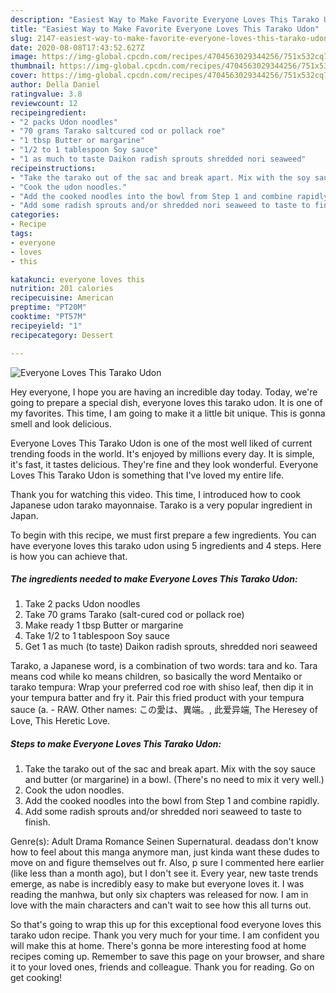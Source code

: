 ```yaml
---
description: "Easiest Way to Make Favorite Everyone Loves This Tarako Udon"
title: "Easiest Way to Make Favorite Everyone Loves This Tarako Udon"
slug: 2147-easiest-way-to-make-favorite-everyone-loves-this-tarako-udon
date: 2020-08-08T17:43:52.627Z
image: https://img-global.cpcdn.com/recipes/4704563029344256/751x532cq70/everyone-loves-this-tarako-udon-recipe-main-photo.jpg
thumbnail: https://img-global.cpcdn.com/recipes/4704563029344256/751x532cq70/everyone-loves-this-tarako-udon-recipe-main-photo.jpg
cover: https://img-global.cpcdn.com/recipes/4704563029344256/751x532cq70/everyone-loves-this-tarako-udon-recipe-main-photo.jpg
author: Della Daniel
ratingvalue: 3.8
reviewcount: 12
recipeingredient:
- "2 packs Udon noodles"
- "70 grams Tarako saltcured cod or pollack roe"
- "1 tbsp Butter or margarine"
- "1/2 to 1 tablespoon Soy sauce"
- "1 as much to taste Daikon radish sprouts shredded nori seaweed"
recipeinstructions:
- "Take the tarako out of the sac and break apart. Mix with the soy sauce and butter (or margarine) in a bowl. (There&#39;s no need to mix it very well.)"
- "Cook the udon noodles."
- "Add the cooked noodles into the bowl from Step 1 and combine rapidly."
- "Add some radish sprouts and/or shredded nori seaweed to taste to finish."
categories:
- Recipe
tags:
- everyone
- loves
- this

katakunci: everyone loves this 
nutrition: 201 calories
recipecuisine: American
preptime: "PT20M"
cooktime: "PT57M"
recipeyield: "1"
recipecategory: Dessert

---
```



![Everyone Loves This Tarako Udon](https://img-global.cpcdn.com/recipes/4704563029344256/751x532cq70/everyone-loves-this-tarako-udon-recipe-main-photo.jpg)

Hey everyone, I hope you are having an incredible day today. Today, we're going to prepare a special dish, everyone loves this tarako udon. It is one of my favorites. This time, I am going to make it a little bit unique. This is gonna smell and look delicious.

Everyone Loves This Tarako Udon is one of the most well liked of current trending foods in the world. It's enjoyed by millions every day. It is simple, it's fast, it tastes delicious. They're fine and they look wonderful. Everyone Loves This Tarako Udon is something that I've loved my entire life.

Thank you for watching this video. This time, I introduced how to cook Japanese udon tarako mayonnaise. Tarako is a very popular ingredient in Japan.


To begin with this recipe, we must first prepare a few ingredients. You can have everyone loves this tarako udon using 5 ingredients and 4 steps. Here is how you can achieve that.

<!--inarticleads1-->

##### The ingredients needed to make Everyone Loves This Tarako Udon:

1. Take 2 packs Udon noodles
1. Take 70 grams Tarako (salt-cured cod or pollack roe)
1. Make ready 1 tbsp Butter or margarine
1. Take 1/2 to 1 tablespoon Soy sauce
1. Get 1 as much (to taste) Daikon radish sprouts, shredded nori seaweed


Tarako, a Japanese word, is a combination of two words: tara and ko. Tara means cod while ko means children, so basically the word Mentaiko or tarako tempura: Wrap your preferred cod roe with shiso leaf, then dip it in your tempura batter and fry it. Pair this fried product with your tempura sauce (a. - RAW. Other names: この愛は、異端。, 此爱异端, The Heresey of Love, This Heretic Love. 

<!--inarticleads2-->

##### Steps to make Everyone Loves This Tarako Udon:

1. Take the tarako out of the sac and break apart. Mix with the soy sauce and butter (or margarine) in a bowl. (There&#39;s no need to mix it very well.)
1. Cook the udon noodles.
1. Add the cooked noodles into the bowl from Step 1 and combine rapidly.
1. Add some radish sprouts and/or shredded nori seaweed to taste to finish.


Genre(s): Adult Drama Romance Seinen Supernatural. deadass don&#39;t know how to feel about this manga anymore man, just kinda want these dudes to move on and figure themselves out fr. Also, p sure I commented here earlier (like less than a month ago), but I don&#39;t see it. Every year, new taste trends emerge, as nabe is incredibly easy to make but everyone loves it. I was reading the manhwa, but only six chapters was released for now. I am in love with the main characters and can&#39;t wait to see how this all turns out. 

So that's going to wrap this up for this exceptional food everyone loves this tarako udon recipe. Thank you very much for your time. I am confident you will make this at home. There's gonna be more interesting food at home recipes coming up. Remember to save this page on your browser, and share it to your loved ones, friends and colleague. Thank you for reading. Go on get cooking!
